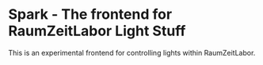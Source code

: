 Spark - The frontend for RaumZeitLabor Light Stuff
==================================================

This is an experimental frontend for controlling lights within RaumZeitLabor.
